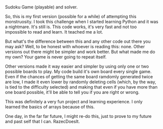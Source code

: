 Sudoku Game (playable) and solver.


So, this is my first version (possible for a while) of attempting this monstruosity. I took this challenge when I started learning Python and it was a nightmare.
It's still is. This code works, it's very fast and not too impossible to read and learn. It teached me a lot.


But what's the difference between this and any other code out there you may ask? Well, to be honest with whoever is reading this: none.
Other versions out there might be simpler and work better. But what made me do my own? Your game is never going to repeat itself.

Other versions made it way easier and simpler by using only one or two possible boards to play. My code build it's own board every single game.
Even if the chances of getting the same board ramdomly generated twice are low, I made it even lower by randomly deleting cells (which, by the way,
is tied to the difficulty selected) and making that even if you have more than one board possible, it'll be able to tell you if you are right or wrong.


This was definitely a very fun project and learning experience. I only learned the basics of arrays because of this.

One day, in the far far future, I might re-do this, just to prove to my future and past self that I can.
RazecDoesIt.
